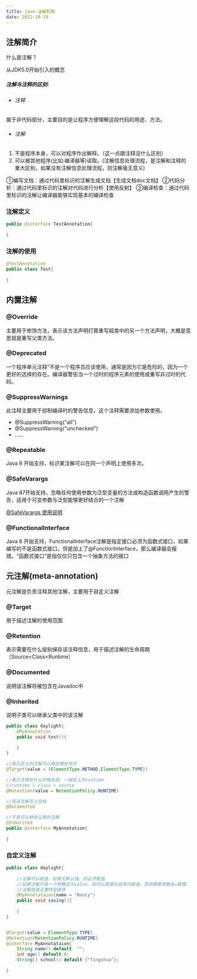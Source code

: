 ```yaml
---
title: java-注解机制
date: 2022-10-19
---
```


## 注解简介

什么是注解？

从JDK5.0开始引入的概念

##### 注解与注释的区别:

- ###### 注释

属于非代码部分，主要目的是让程序方便理解这段代码的用途、方法。

- ###### 注解

1.  不是程序本身，可以对程序作出解释。（这一点跟注释没什么区别）
2. 可以被其他程序(比如:编译器等)读取。(注解信息处理流程，是注解和注释的重大区别，如果没有注解信息处理流程，则注解毫无意义)

①编写文档：通过代码里标识的注解生成文档【生成文档doc文档】
②代码分析：通过代码里标识的注解对代码进行分析【使用反射】
③编译检查：通过代码里标识的注解让编译器能够实现基本的编译检查

### 注解定义

```java
public @interface TestAnnotation{
    
}
```

### 注解的使用

```java
@TestAnnotation
public class Test{
    
}
```

## 内置注解

### @Override

主要用于修饰方法，表示该方法声明打算重写超类中的另一个方法声明，大概是意思就是重写父类方法。

### @Deprecated

一个程序单元注释”不是一个程序员应该使用，通常是因为它是危险的，因为一个更好的选择的存在。编译器警告当一个过时的程序元素的使用或重写非过时的代码。 

### @SuppressWarnings

此注释主要用于抑制编译时的警告信息，这个注释需要添加参数使用。

- @SuppressWarning("all")
- @SuppressWarning("unchecked")
- ......

### @Repeatable 

 Java 8 开始支持，标识某注解可以在同一个声明上使用多次。

### @SafeVarargs

 Java 87开始支持，忽略任何使用参数为泛型变量的方法或构造函数调用产生的警告，适用于可变参数与泛型能够更好结合的一个注解

[@SafeVarargs 使用说明](https://cloud.tencent.com/developer/article/1441907)

### @FunctionalInterface

 Java 8 开始支持，FunctionalInterface注解是指定接口必须为函数式接口，如果编写的不是函数式接口，但是加上了@FunctionInterface，那么编译器会报错。“函数式接口”是指仅仅只包含一个抽象方法的接口

## 元注解(meta-annotation)

元注解是负责注释其他注解，主要用于自定义注解

### @Target

用于描述注解的使用范围

### @Retention

表示需要在什么级别保存该注释信息，用于描述注解的生命周期（Source<Class<Runtime）

### @Documented

说明该注解将被包含在Javadoc中

### @Inherited

说明子类可以继承父类中的该注解

```java
public class daylight{
    @MyAnnotation
    public void test(){
        
    }
}

//表示定义的注解可以用在哪些地方 
@Target(value = {ElementType.METHOD,ElementType.TYPE})

//表示注释在什么时候有效，一般定义为runtime
//runtime > class > source
@Retention(value = RetentionPolicy.RUNTIME)

//将该注解写入文档
@Documented

//子类可以继承父类的注解
@Inherited
public @interface MyAnnotation{
    
}
```

### 自定义注解

```java
public class daylight{
    
    //注解可以赋值，如果无默认值，则必须赋值
    //如果注解只有一个参数且为value，则可以直接在括号内赋值，否则需要参数名=赋值。
    //注解赋值无需特定顺序
	@MyAnnotataion(name = "Nancy")
    public void saving(){
        
    }
}


@Target(value = ElementType.TYPE)
@Retention(RetentionPolicy.RUNTIME)
@interface MyAnnotataion{
    String name() default  "";
    int age() default 0;
    String[] school() default {"Tingshua"};
    
}
```


